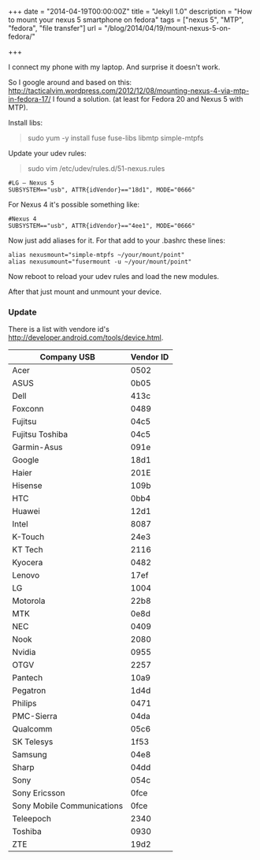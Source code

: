 +++
date = "2014-04-19T00:00:00Z"
title = "Jekyll 1.0"
description = "How to mount your nexus 5 smartphone on fedora"
tags = ["nexus 5", "MTP", "fedora", "file transfer"]
url = "/blog/2014/04/19/mount-nexus-5-on-fedora/"

+++

I connect my phone with my laptop. And surprise it doesn't work. 

So I google around and based on this: http://tacticalvim.wordpress.com/2012/12/08/mounting-nexus-4-via-mtp-in-fedora-17/ I found a solution. (at least for Fedora 20 and Nexus 5 with MTP).

Install libs:

>  sudo yum -y install fuse fuse-libs libmtp simple-mtpfs

Update your udev rules:

> sudo vim /etc/udev/rules.d/51-nexus.rules 


```
#LG – Nexus 5
SUBSYSTEM=="usb", ATTR{idVendor}=="18d1", MODE="0666"
```

For Nexus 4 it's possible something like:

```
#Nexus 4
SUBSYSTEM=="usb", ATTR{idVendor}=="4ee1", MODE="0666"
```

Now just add aliases for it. For that add to your .bashrc these lines:

```
alias nexusmount="simple-mtpfs ~/your/mount/point"
alias nexusumount="fusermount -u ~/your/mount/point"
```

Now reboot to reload your udev rules and load the new modules.

After that just mount and unmount your device. 

### Update

There is a list with vendore id's http://developer.android.com/tools/device.html. 

|Company	USB | Vendor ID|
|-------------|----------|
|Acer | 	0502|
|ASUS |	0b05|
|Dell |	413c|
|Foxconn |	0489|
|Fujitsu |	04c5|
|Fujitsu Toshiba |	04c5|
|Garmin-Asus |	091e|
|Google |	18d1|
|Haier |	201E|
|Hisense |	109b|
|HTC |	0bb4|
|Huawei |	12d1|
|Intel |	8087|
|K-Touch |	24e3|
|KT Tech |	2116|
|Kyocera |	0482|
|Lenovo |	17ef|
|LG |	1004|
|Motorola |	22b8|
|MTK |	0e8d|
|NEC |	0409|
|Nook |	2080|
|Nvidia |	0955|
|OTGV |	2257|
|Pantech |	10a9|
|Pegatron |	1d4d|
|Philips |	0471|
|PMC-Sierra |	04da|
|Qualcomm |	05c6|
|SK Telesys |	1f53|
|Samsung |	04e8|
|Sharp |	04dd|
|Sony |	054c|
|Sony Ericsson |	0fce|
|Sony Mobile Communications |	0fce|
|Teleepoch |	2340|
|Toshiba |	0930|
|ZTE |	19d2|
